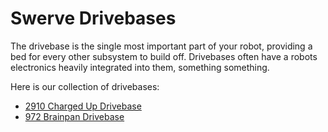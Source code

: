 <meta property="og:title" content="Drivebase CAD Examples">
<meta property="og:type" content="website">
<meta property="og:url" content="https://frcdesign.org/cad-examples/drivebase/">
<meta property="og:image" content="https://www.frcdesign.org/img/embed/cad-examples/drivebase/index.webp">
<meta property="og:description" content="CAD examples of various FRC drivebases">
<meta name="theme-color" content="#4CAE4F">
<meta name="twitter:card" content="summary_large_image"> 

# Swerve Drivebases
The drivebase is the single most important part of your robot, providing a bed for every other subsystem to build off. Drivebases often have a robots electronics heavily integrated into them, something something.

Here is our collection of drivebases:

- [2910 Charged Up Drivebase](examples/2910.md)
- [972 Brainpan Drivebase](examples/brainpan.md)